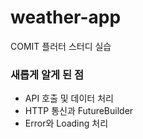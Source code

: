 # weather-app
COMIT 플러터 스터디 실습

### 새롭게 알게 된 점
- API 호출 및 데이터 처리
- HTTP 통신과 FutureBuilder
- Error와 Loading 처리
